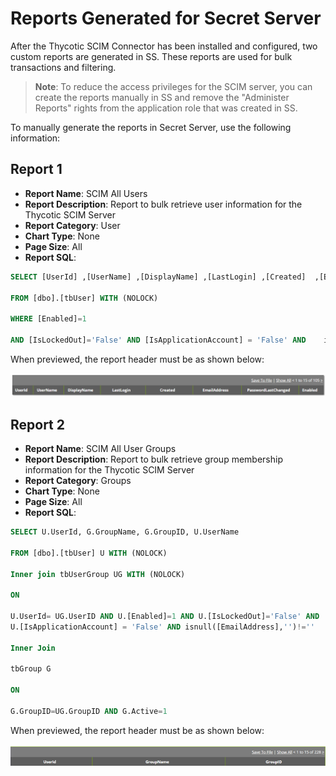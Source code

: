 [title]: # (Reports)
[tags]: # (configuration)
[priority]: # (213)
# Reports Generated for Secret Server

After the Thycotic SCIM Connector has been installed and configured, two custom reports are generated in SS. These reports are used for bulk transactions and filtering.

>**Note**: To reduce the access privileges for the SCIM server, you can create the reports manually in SS and remove the "Administer Reports" rights from the application role that was created in SS.

To manually generate the reports in Secret Server, use the following information:

## Report 1

* __Report Name__: SCIM All Users
* __Report Description__: Report to bulk retrieve user information for the Thycotic SCIM Server
* __Report Category__: User
* __Chart Type__: None
* __Page Size__: All
* __Report SQL__:  

```sql
SELECT [UserId] ,[UserName] ,[DisplayName] ,[LastLogin] ,[Created]  ,[EmailAddress] ,[PasswordLastChanged] ,[Enabled]  

FROM [dbo].[tbUser] WITH (NOLOCK)  

WHERE [Enabled]=1  

AND [IsLockedOut]='False' AND [IsApplicationAccount] = 'False' AND    isnull([EmailAddress],'')!=''
```

When previewed, the report header must be as shown below:  

![report header](images/report1-header.png "Header for Report 1")

## Report 2

* __Report Name__: SCIM All User Groups
* __Report Description__: Report to bulk retrieve group membership information
    for the Thycotic SCIM Server
* __Report Category__: Groups
* __Chart Type__: None
* __Page Size__: All
* __Report SQL__:  

```sql
SELECT U.UserId, G.GroupName, G.GroupID, U.UserName  

FROM [dbo].[tbUser] U WITH (NOLOCK)  

Inner join tbUserGroup UG WITH (NOLOCK)  

ON  

U.UserId= UG.UserID AND U.[Enabled]=1 AND U.[IsLockedOut]='False' AND
U.[IsApplicationAccount] = 'False' AND isnull([EmailAddress],'')!=''  

Inner Join  

tbGroup G  

ON  

G.GroupID=UG.GroupID AND G.Active=1

```

When previewed, the report header must be as shown below:

![report header](images/report2-header.png "Header for Report 2")
